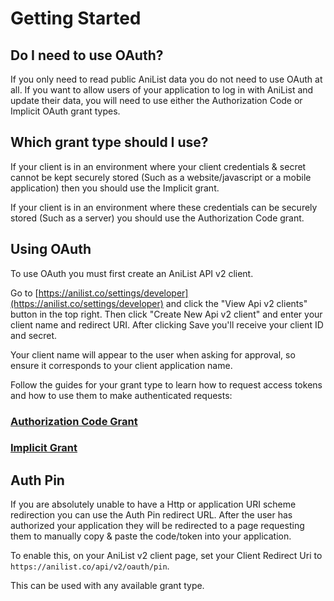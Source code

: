 # Getting Started

## Do I need to use OAuth?

If you only need to read public AniList data you do not need to use OAuth at all. If you want to allow users of your application to log in with AniList and update their data, you will need to use either the Authorization Code or Implicit OAuth grant types.

## Which grant type should I use?

If your client is in an environment where your client credentials & secret cannot be kept securely stored \(Such as a website/javascript or a mobile application\) then you should use the Implicit grant.

If your client is in an environment where these credentials can be securely stored \(Such as a server\) you should use the Authorization Code grant.

## Using OAuth

To use OAuth you must first create an AniList API v2 client.

Go to [https://anilist.co/settings/developer](https://anilist.co/settings/developer) and click the "View Api v2 clients" button in the top right. Then click "Create New Api v2 client" and enter your client name and redirect URI. After clicking Save you'll receive your client ID and secret.

Your client name will appear to the user when asking for approval, so ensure it corresponds to your client application name.

Follow the guides for your grant type to learn how to request access tokens and how to use them to make authenticated requests:

### [Authorization Code Grant](https://github.com/anilist/anilist-apiv2-docs/tree/e652e2f370ec3d52f21c943db7999763733b4cb2/oauth/authorization-code-grant.md)

### [Implicit Grant](https://github.com/anilist/anilist-apiv2-docs/tree/e652e2f370ec3d52f21c943db7999763733b4cb2/oauth/implicit-grant.md)

## Auth Pin

If you are absolutely unable to have a Http or application URI scheme redirection you can use the Auth Pin redirect URL. After the user has authorized your application they will be redirected to a page requesting them to manually copy & paste the code/token into your application.

To enable this, on your AniList v2 client page, set your Client Redirect Uri to `https://anilist.co/api/v2/oauth/pin`.

This can be used with any available grant type.

